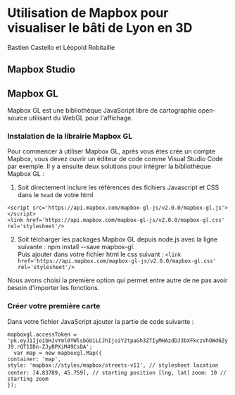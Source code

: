 # Utilisation de Mapbox pour visualiser le bâti de Lyon en 3D
Bastien Castello et Léopold Robitaille

## Mapbox Studio

## Mapbox GL
Mapbox GL est une bibliothèque JavaScript libre de cartographie open-source utilisant du WebGL pour l'affichage.

### Instalation de la librairie Mapbox GL
Pour commencer à utiliser Mapbox GL, après vous êtes crée un compte Mapbox, vous devez ouvrir un éditeur de code comme Visual Studio Code par exemple.
Il y a ensuite deux solutions pour intégrer la bibliothèque Mapbox GL :
  1. Soit directement inclure les références des fichiers Javascript et CSS dans le `head` de votre html
 
`<script src='https://api.mapbox.com/mapbox-gl-js/v2.0.0/mapbox-gl.js'></script>`      
`<link href='https://api.mapbox.com/mapbox-gl-js/v2.0.0/mapbox-gl.css' rel='stylesheet'/>`
  
  2. Soit télcharger les packages Mapbox GL depuis node.js avec la ligne suivante : npm install --save mapbox-gl.    
    Puis ajouter dans votre fichier html le css suivant : `<link href='https://api.mapbox.com/mapbox-gl-js/v2.0.0/mapbox-gl.css' rel='stylesheet'/>`
    
 Nous avons choisi la première option qui permet entre autre de ne pas avoir besoin d'importer les fonctions.
    
 ### Créer votre première carte 
 Dans votre fichier JavaScript ajouter la partie de code suivante :   
 
`mapboxgl.accessToken = 'pk.eyJ1IjoibHJvYml0YWlsbGUiLCJhIjoiY2tpaGh3ZTIyMHAzdDJ3bXFkczVhOWd6ZyJ9.rQT1IDn-ZJyBPXiM49CsDA';`      
`  var map = new mapboxgl.Map({`    
        `container: 'map',`     
        `style: 'mapbox://styles/mapbox/streets-v11', // stylesheet location`    
        `center: [4.83789, 45.759], // starting position [lng, lat]`
        `zoom: 10 // starting zoom`    
    `});`




